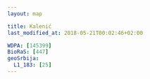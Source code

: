 ```yaml
---
layout: map

title: Kalenić
last_modified_at: 2018-05-21T00:02:46+02:00

WDPA: [145399]
BioRaS: [447]
geoSrbija:
  L1_183: [25]
---
```

